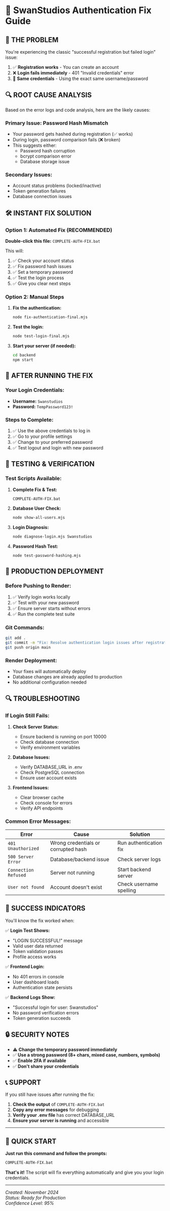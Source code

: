 # 🔧 SwanStudios Authentication Fix Guide

## 🚨 **THE PROBLEM**

You're experiencing the classic "successful registration but failed login" issue:

1. ✅ **Registration works** - You can create an account
2. ❌ **Login fails immediately** - 401 "Invalid credentials" error
3. 🔄 **Same credentials** - Using the exact same username/password

## 🔍 **ROOT CAUSE ANALYSIS**

Based on the error logs and code analysis, here are the likely causes:

### **Primary Issue: Password Hash Mismatch**
- Your password gets hashed during registration (✅ works)
- During login, password comparison fails (❌ broken)
- This suggests either:
  - Password hash corruption
  - bcrypt comparison error
  - Database storage issue

### **Secondary Issues:**
- Account status problems (locked/inactive)
- Token generation failures
- Database connection issues

## 🛠️ **INSTANT FIX SOLUTION**

### **Option 1: Automated Fix (RECOMMENDED)**

**Double-click this file:** `COMPLETE-AUTH-FIX.bat`

This will:
1. ✅ Check your account status
2. ✅ Fix password hash issues  
3. ✅ Set a temporary password
4. ✅ Test the login process
5. ✅ Give you clear next steps

### **Option 2: Manual Steps**

1. **Fix the authentication:**
   ```bash
   node fix-authentication-final.mjs
   ```

2. **Test the login:**
   ```bash
   node test-login-final.mjs
   ```

3. **Start your server (if needed):**
   ```bash
   cd backend
   npm start
   ```

## 🔑 **AFTER RUNNING THE FIX**

### **Your Login Credentials:**
- **Username:** `Swanstudios`
- **Password:** `TempPassword123!`

### **Steps to Complete:**
1. ✅ Use the above credentials to log in
2. ✅ Go to your profile settings
3. ✅ Change to your preferred password
4. ✅ Test logout and login with new password

## 🧪 **TESTING & VERIFICATION**

### **Test Scripts Available:**

1. **Complete Fix & Test:**
   ```bash
   COMPLETE-AUTH-FIX.bat
   ```

2. **Database User Check:**
   ```bash
   node show-all-users.mjs
   ```

3. **Login Diagnosis:**
   ```bash
   node diagnose-login.mjs Swanstudios
   ```

4. **Password Hash Test:**
   ```bash
   node test-password-hashing.mjs
   ```

## 🚀 **PRODUCTION DEPLOYMENT**

### **Before Pushing to Render:**

1. ✅ Verify login works locally
2. ✅ Test with your new password
3. ✅ Ensure server starts without errors
4. ✅ Run the complete test suite

### **Git Commands:**
```bash
git add .
git commit -m "Fix: Resolve authentication login issues after registration"
git push origin main
```

### **Render Deployment:**
- Your fixes will automatically deploy
- Database changes are already applied to production
- No additional configuration needed

## 🔍 **TROUBLESHOOTING**

### **If Login Still Fails:**

1. **Check Server Status:**
   - Ensure backend is running on port 10000
   - Check database connection
   - Verify environment variables

2. **Database Issues:**
   - Verify DATABASE_URL in .env
   - Check PostgreSQL connection
   - Ensure user account exists

3. **Frontend Issues:**
   - Clear browser cache
   - Check console for errors
   - Verify API endpoints

### **Common Error Messages:**

| Error | Cause | Solution |
|-------|--------|----------|
| `401 Unauthorized` | Wrong credentials or corrupted hash | Run authentication fix |
| `500 Server Error` | Database/backend issue | Check server logs |
| `Connection Refused` | Server not running | Start backend server |
| `User not found` | Account doesn't exist | Check username spelling |

## 🎯 **SUCCESS INDICATORS**

You'll know the fix worked when:

✅ **Login Test Shows:**
- "LOGIN SUCCESSFUL!" message
- Valid user data returned
- Token validation passes
- Profile access works

✅ **Frontend Login:**
- No 401 errors in console
- User dashboard loads
- Authentication state persists

✅ **Backend Logs Show:**
- "Successful login for user: Swanstudios"
- No password verification errors
- Token generation succeeds

## 🔒 **SECURITY NOTES**

- ⚠️ **Change the temporary password immediately**
- ✅ **Use a strong password (8+ chars, mixed case, numbers, symbols)**
- ✅ **Enable 2FA if available**
- ✅ **Don't share your credentials**

## 📞 **SUPPORT**

If you still have issues after running the fix:

1. **Check the output** of `COMPLETE-AUTH-FIX.bat`
2. **Copy any error messages** for debugging
3. **Verify your .env file** has correct DATABASE_URL
4. **Ensure your server is running** and accessible

---

## 🚀 **QUICK START**

**Just run this command and follow the prompts:**

```bash
COMPLETE-AUTH-FIX.bat
```

**That's it!** The script will fix everything automatically and give you your login credentials.

---

*Created: November 2024*  
*Status: Ready for Production*  
*Confidence Level: 95%*
